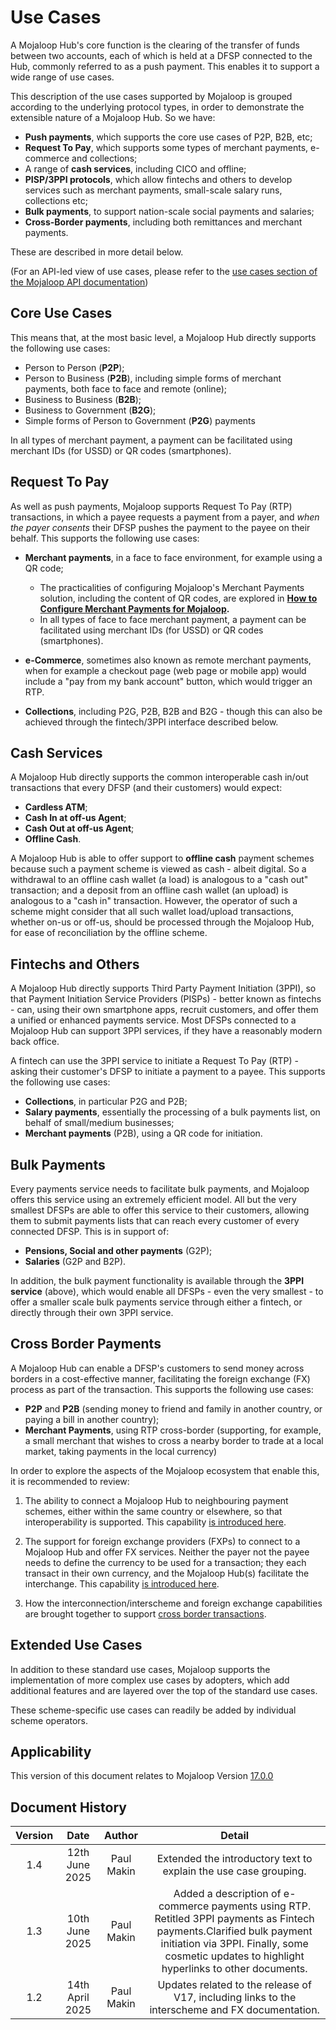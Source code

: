 
# Use Cases

A Mojaloop Hub's core function is the clearing of the transfer of funds between two accounts, each of which is held at a DFSP connected to the Hub, commonly referred to as a push payment. This enables it to support a wide range of use cases.

This description of the use cases supported by Mojaloop is grouped according to the underlying protocol types, in order to demonstrate the extensible nature of a Mojaloop Hub. So we have:
- **Push payments**, which supports the core use cases of P2P, B2B, etc;
- **Request To Pay**, which supports some types of merchant payments, e-commerce and collections;
- A range of **cash services**, including CICO and offline;
- **PISP/3PPI protocols**, which allow fintechs and others to develop services such as merchant payments, small-scale salary runs, collections etc;
- **Bulk payments**, to support nation-scale social payments and salaries;
- **Cross-Border payments**, including both remittances and merchant payments.

These are described in more detail below.

(For an API-led view of use cases, please refer to the [use cases section of the Mojaloop API documentation](https://docs.mojaloop.io/api/fspiop/use-cases.html#table-1))
## Core Use Cases
This means that, at the most basic level, a Mojaloop Hub directly supports the following use cases:
- Person to Person (**P2P**);
- Person to Business (**P2B**), including simple forms of merchant payments, both face to face and remote (online);
- Business to Business (**B2B**);
- Business to Government (**B2G**);
- Simple forms of Person to Government (**P2G**) payments

In all types of merchant payment, a payment can be facilitated using merchant IDs (for USSD) or QR codes (smartphones).

## Request To Pay

As well as push payments, Mojaloop supports Request To Pay (RTP) transactions, in which a payee requests a payment from a payer, and _when the payer consents_ their DFSP pushes the payment to the payee on their behalf. This supports the following use cases:

- **Merchant payments**, in a face to face environment, for example using a QR code;
    - 	The practicalities of configuring Mojaloop's Merchant Payments solution, including the content of QR codes, are explored in <b><a href="https://./merchant-payments.html" style="color: ox 00A3FF;">How to Configure Merchant Payments for Mojaloop</a>.</b>
    - In all types of face to face merchant payment, a payment can be facilitated using merchant IDs (for USSD) or QR codes (smartphones).
- **e-Commerce**, sometimes also known as remote merchant payments, when for example a checkout page (web page or mobile app) would include a "pay from my bank account" button, which would trigger an RTP. 

- **Collections**, including P2G, P2B, B2B and B2G - though this can also be achieved through the fintech/3PPI interface described below. 

## Cash Services
A Mojaloop Hub directly supports the common interoperable cash in/out transactions that every DFSP (and their customers) would expect:
- **Cardless ATM**;
- **Cash In at off-us Agent**;
- **Cash Out at off-us Agent**;
- **Offline Cash**.

A Mojaloop Hub is able to offer support to **offline cash** payment schemes because such a payment scheme is viewed as cash - albeit digital. So a withdrawal to an offline cash wallet (a load) is analogous to a "cash out" transaction; and a deposit from an offline cash wallet (an upload) is analogous to a "cash in" transaction. However, the operator of such a scheme might consider that all such wallet load/upload transactions, whether on-us or off-us, should be processed through the Mojaloop Hub, for ease of reconciliation by the offline scheme.

## Fintechs and Others
A Mojaloop Hub directly supports Third Party Payment Initiation (3PPI), so that Payment Initiation Service Providers (PISPs) - better known as fintechs - can, using their own smartphone apps, recruit customers, and offer them a unified or enhanced payments service. Most DFSPs connected to a Mojaloop Hub can support 3PPI services, if they have a reasonably modern back office.

A fintech can use the 3PPI service to initiate a Request To Pay (RTP) - asking their customer's DFSP to initiate a payment to a payee. This supports the following use cases:
-	**Collections**, in particular P2G and P2B;
-	**Salary payments**, essentially the processing of a bulk payments list, on behalf of small/medium businesses; 
-	**Merchant payments** (P2B), using a QR code for initiation.

## Bulk Payments
Every payments service needs to facilitate bulk payments, and Mojaloop offers this service using an extremely efficient model. All but the very smallest DFSPs are able to offer this service to their customers, allowing them to submit payments lists that can reach every customer of every connected DFSP. This is in support of:
- **Pensions, Social and other payments** (G2P);
- **Salaries** (G2P and B2P).

In addition, the bulk payment functionality is available through the **3PPI service** (above), which would enable all DFSPs - even the very smallest - to offer a smaller scale bulk payments service through either a fintech, or directly through their own 3PPI service.


## Cross Border Payments

A Mojaloop Hub can enable a DFSP's customers to send money across borders in a cost-effective manner, facilitating the foreign exchange (FX) process as part of the transaction. This supports the following use cases:
- **P2P** and **P2B** (sending money to friend and family in another country, or paying a bill in another country);
- **Merchant Payments**, using RTP cross-border (supporting, for example, a small merchant that wishes to cross a nearby border to trade at a local market, taking payments in the local currency)

In order to explore the aspects of the Mojaloop ecosystem that enable this, it is recommended to review:
1. The ability to connect a Mojaloop Hub to neighbouring payment schemes, either within the same country or elsewhere, so that interoperability is supported. This capability <a href="https://./InterconnectingSchemes.html" style="color: ox 00A3FF;">is introduced here</a>.
  
2. The support for foreign exchange providers (FXPs) to connect to a Mojaloop Hub and offer FX services. Neither the payer not the payee needs to define the currency to be used for a transaction; they each transact in their own currency, and the Mojaloop Hub(s) facilitate the interchange. This capability <a href="https://./ForeignExchange.html" style="color: ox 00A3FF;">is introduced here</a>.

3. How the interconnection/interscheme and foreign exchange capabilities are brought together to support <a href="https://./CrossBorder.html" style="color: ox 00A3FF;">cross border transactions</a>.

## Extended Use Cases

In addition to these standard use cases, Mojaloop supports the implementation
of more complex use cases by adopters, which add additional features and
are layered over the top of the standard use cases.

These
scheme-specific use cases can readily be added by individual scheme
operators.

## Applicability

This version of this document relates to Mojaloop Version [17.0.0](https://github.com/mojaloop/helm/releases/tag/v17.0.0)

## Document History
  |Version|Date|Author|Detail|
|:--------------:|:--------------:|:--------------:|:--------------:|
|1.4|12th June 2025| Paul Makin|Extended the introductory text to explain the use case grouping.|
|1.3|10th June 2025| Paul Makin|Added a description of e-commerce payments using RTP. Retitled 3PPI payments as Fintech payments.Clarified bulk payment initiation via 3PPI. Finally, some cosmetic updates to highlight hyperlinks to other documents.|
|1.2|14th April 2025| Paul Makin|Updates related to the release of V17, including links to the interscheme and FX documentation.|